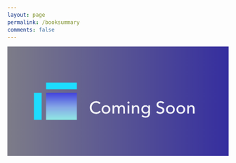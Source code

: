 ```yaml
---
layout: page
permalink: /booksummary
comments: false
---
```


<img class="center" src="../assets/images/comingsoon.png">